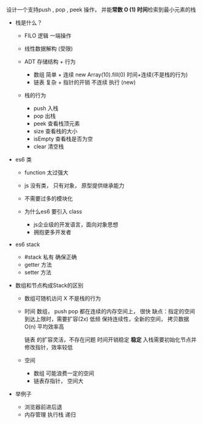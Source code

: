 设计一个支持push , pop , peek 操作， 并能**常数 O (1) 时间**检索到最小元素的栈

- 栈是什么？
  - FILO 逻辑 一端操作
  - 线性数据解构 (受限)
  - ADT
    存储结构 + 行为
    - 数组  简单 + 连续  new Array(10).fill(0)  时间+连续(不是栈的行为)
    - 链表  复杂 + 指针的开销  不连续 执行 (new)
  
  - 栈的行为
      - push  入栈
      - pop  出栈
      - peek  查看栈顶元素
      - size 查看栈的大小
      - isEmpty 查看栈是否为空
      - clear 清空栈

- es6 类
  - function 太过强大
  - js 没有类， 只有对象， 原型提供继承能力
  - 不需要过多的模块化

  - 为什么es6 要引入 class
    - js企业级的开发语言，面向对象思想
    - 拥抱更多开发者

- es6 stack
  - #stack 私有  确保正确
  - getter 方法
  - setter 方法

- 数组和节点构成Stack的区别
  - 数组可随机访问 X 不是栈的行为
  - 时间
    数组， push pop 都在连续的内存空间上， 很快
        缺点：指定的空间到达上限时，需要扩容(2x)       低频
              保持连续性，全新的空间， 拷贝数据 O(n)  平均效率高

    链表 的扩容灵活，不存在问题 时间开销稳定   **稳定**
    入栈需要初始化节点并修改指针，效率较低
  
  - 空间
    - 数组 可能浪费一定的空间
    - 链表存指针， 空间大
  
- 举例子
  - 浏览器前进后退
  - 内存管理 执行栈 递归